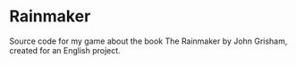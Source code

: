 # Rainmaker
Source code for my game about the book The Rainmaker by John Grisham, created for an English project.

